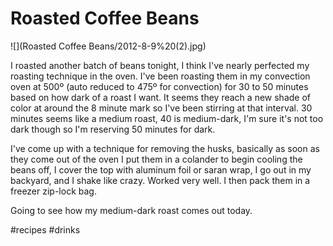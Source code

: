 # Roasted Coffee Beans
![](Roasted Coffee Beans/2012-8-9%20(2).jpg)

I roasted another batch of beans tonight, I think I've nearly perfected my roasting technique in the oven. I've been roasting them in my convection oven at 500º (auto reduced to 475º for convection) for 30 to 50 minutes based on how dark of a roast I want. It seems they reach a new shade of color at around the 8 minute mark so I've been stirring at that interval. 30 minutes seems like a medium roast, 40 is medium-dark, I'm sure it's not too dark though so I'm reserving 50 minutes for dark.

I've come up with a technique for removing the husks, basically as soon as they come out of the oven I put them in a colander to begin cooling the beans off, I cover the top with aluminum foil or saran wrap, I go out in my backyard, and I shake like crazy. Worked very well. I then pack them in a freezer zip-lock bag.

Going to see how my medium-dark roast comes out today.

#recipes #drinks